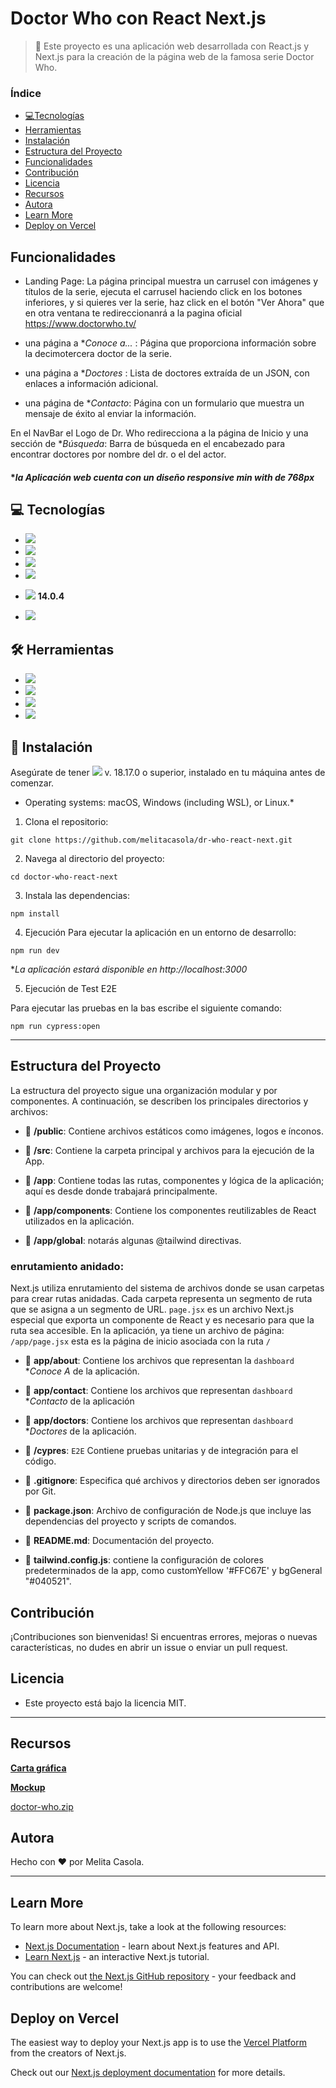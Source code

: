 # Doctor Who con React Next.js


> 👀 Este proyecto es una aplicación web desarrollada con React.js y Next.js para la creación de la página web de la famosa serie Doctor Who.

### Índice

- [💻Tecnologías](#tecnologías)
- [Herramientas](#herramientas)
- [Instalación](#instalación)
- [Estructura del Proyecto](#estructura-del-proyecto)
- [Funcionalidades](#funcionalidades)
- [Contribución](#contribución)
- [Licencia](#licencia)
- [Recursos](#recursos)
- [Autora](#autora)
- [Learn More](#learn-more)
- [Deploy on Vercel](#deploy-on-vercel)


## Funcionalidades

+ Landing Page: La página principal muestra un carrusel con imágenes y títulos de la serie, ejecuta el carrusel haciendo click en los botones inferiores,
  y si quieres ver la serie, haz click en el botón "Ver Ahora" que en otra ventana te redireccionanrá a la pagina oficial https://www.doctorwho.tv/

+ una página a **Conoce a...* : Página que proporciona información sobre la decimotercera doctor de la serie.

+ una página a **Doctores* : Lista de doctores extraída de un JSON, con enlaces a información adicional.

+ una página de **Contacto*: Página con un formulario que muestra un mensaje de éxito al enviar la información.
  
En el NavBar el Logo de Dr. Who redirecciona a la página de Inicio y una sección de **Búsqueda*: Barra de búsqueda en el encabezado para encontrar doctores por nombre del dr. o el del actor.
  
#### **la Aplicación web cuenta con un diseño responsive min with de 768px*

## 💻 Tecnologías

- <img src="https://camo.githubusercontent.com/bfe6a48836e87b13a16f1f56f88fee428475c2ac29247992ec9b8bcc7154f881/68747470733a2f2f696d672e736869656c64732e696f2f62616467652f48544d4c352d4533344632363f7374796c653d666f722d7468652d6261646765266c6f676f3d68746d6c35266c6f676f436f6c6f723d7768697465" data-canonical-src="https://img.shields.io/badge/HTML5-E34F26?style=for-the-badge&amp;logo=html5&amp;logoColor=white" style="max-width: 100%;">
- <img src="https://camo.githubusercontent.com/6c62369c4e99b8a15e8bc2252842ba29e6af1a870849ba36b78e534304113437/68747470733a2f2f696d672e736869656c64732e696f2f62616467652f5461696c77696e645f4353532d3338423241433f7374796c653d666f722d7468652d6261646765266c6f676f3d7461696c77696e642d637373266c6f676f436f6c6f723d7768697465" data-canonical-src="https://img.shields.io/badge/Tailwind_CSS-38B2AC?style=for-the-badge&amp;logo=tailwind-css&amp;logoColor=white" style="max-width: 100%;">
- <img src="https://camo.githubusercontent.com/77a94341662845d3740986b84d8219c0fd4a0a9e4af8e5411c24cec0faee2129/68747470733a2f2f696d672e736869656c64732e696f2f62616467652f4a6176615363726970742d3332333333303f7374796c653d666f722d7468652d6261646765266c6f676f3d6a617661736372697074266c6f676f436f6c6f723d463744463145" data-canonical-src="https://img.shields.io/badge/JavaScript-323330?style=for-the-badge&amp;logo=javascript&amp;logoColor=F7DF1E" style="max-width: 100%;">
- <img src="https://camo.githubusercontent.com/6c3957842901e5baa389f3bb8758c8966683333b28493013062fcab5fab645e7/68747470733a2f2f696d672e736869656c64732e696f2f62616467652f52656163742d3230323332413f7374796c653d666f722d7468652d6261646765266c6f676f3d7265616374266c6f676f436f6c6f723d363144414642" data-canonical-src="https://img.shields.io/badge/React-20232A?style=for-the-badge&amp;logo=react&amp;logoColor=61DAFB" style="max-width: 100%;">
- <img src="https://camo.githubusercontent.com/b6c08869da57004f4e605da3b92bbe0f1a683ccc2c4dbe3fa195c3a98cf3e61c/68747470733a2f2f696d672e736869656c64732e696f2f62616467652f6e6578742532306a732d3030303030303f7374796c653d666f722d7468652d6261646765266c6f676f3d6e657874646f746a73266c6f676f436f6c6f723d7768697465" data-canonical-src="https://img.shields.io/badge/next%20js-000000?style=for-the-badge&amp;logo=nextdotjs&amp;logoColor=white" style="max-width: 100%;"> **14.0.4**

- <img src="https://camo.githubusercontent.com/51402352b3fd848b850d7a822be9b2e1883f40ce9f49cc718068aa883c94e00a/68747470733a2f2f696d672e736869656c64732e696f2f62616467652f437970726573732d3137323032433f7374796c653d666f722d7468652d6261646765266c6f676f3d63797072657373266c6f676f436f6c6f723d7768697465" data-canonical-src="https://img.shields.io/badge/Cypress-17202C?style=for-the-badge&amp;logo=cypress&amp;logoColor=white" style="max-width: 100%;">

## 🛠 Herramientas

- <img src="https://camo.githubusercontent.com/fcf9f1ae7ca5c1edecf6711a7cde16c8ffc7d8449714c3c81da40df526b72eaa/68747470733a2f2f696d672e736869656c64732e696f2f62616467652f5653436f64652d3030373844343f7374796c653d666f722d7468652d6261646765266c6f676f3d76697375616c25323073747564696f253230636f6465266c6f676f436f6c6f723d7768697465" data-canonical-src="https://img.shields.io/badge/VSCode-0078D4?style=for-the-badge&amp;logo=visual%20studio%20code&amp;logoColor=white" style="max-width: 100%;">
- <img src="https://camo.githubusercontent.com/c1ae794b8062fe71b7cb4cfd7181f6ac5748067a1b4de89cacf6632ada810d3d/68747470733a2f2f696d672e736869656c64732e696f2f62616467652f5472656c6c6f2d3030353243433f7374796c653d666f722d7468652d6261646765266c6f676f3d7472656c6c6f266c6f676f436f6c6f723d7768697465" data-canonical-src="https://img.shields.io/badge/Trello-0052CC?style=for-the-badge&amp;logo=trello&amp;logoColor=white" style="max-width: 100%;">
- <img src="https://camo.githubusercontent.com/7b1b0bcf013f27d9700d574b84824ce2238930c33ae34767df76c5929c306f5c/68747470733a2f2f696d672e736869656c64732e696f2f62616467652f4749542d4534344333303f7374796c653d666f722d7468652d6261646765266c6f676f3d676974266c6f676f436f6c6f723d7768697465" data-canonical-src="https://img.shields.io/badge/GIT-E44C30?style=for-the-badge&amp;logo=git&amp;logoColor=white" style="max-width: 100%;">
- <img src="https://camo.githubusercontent.com/e8608a6316b9d88ea49559b15837c90b1c14fb172ca6743b50150cd54f208e26/68747470733a2f2f696d672e736869656c64732e696f2f62616467652f4769744875622d3130303030303f7374796c653d666f722d7468652d6261646765266c6f676f3d676974687562266c6f676f436f6c6f723d7768697465" data-canonical-src="https://img.shields.io/badge/GitHub-100000?style=for-the-badge&amp;logo=github&amp;logoColor=white" style="max-width: 100%;">


## 📓 Instalación

Asegúrate de tener <img src="https://camo.githubusercontent.com/796db300af930c2a44ea729c4550eb38a45df38cd3d42b256f2a07b149484dec/68747470733a2f2f696d672e736869656c64732e696f2f62616467652f4e6f64652532306a732d3333393933333f7374796c653d666f722d7468652d6261646765266c6f676f3d6e6f6465646f746a73266c6f676f436f6c6f723d7768697465" data-canonical-src="https://img.shields.io/badge/Node%20js-339933?style=for-the-badge&amp;logo=nodedotjs&amp;logoColor=white" style="max-width: 100%;"> v. 18.17.0 o superior, instalado en tu máquina antes de comenzar.
* Operating systems: macOS, Windows (including WSL), or Linux.*


1. Clona el repositorio:

```git clone https://github.com/melitacasola/dr-who-react-next.git```

2. Navega al directorio del proyecto:

```cd doctor-who-react-next```

3. Instala las dependencias:

```npm install```

4. Ejecución
Para ejecutar la aplicación en un entorno de desarrollo:

```npm run dev```


**La aplicación estará disponible en http://localhost:3000*

5. Ejecución de Test E2E

Para ejecutar las pruebas en la bas escribe el siguiente comando:

```npm run cypress:open```

<hr>

## Estructura del Proyecto

La estructura del proyecto sigue una organización modular y por componentes. A continuación, se describen los principales directorios y archivos:

- 📁 **/public**: Contiene archivos estáticos como imágenes, logos e ínconos.
  
- 📁 **/src**: Contiene la carpeta principal y archivos para la ejecución de la App.

- 📁 **/app**: Contiene todas las rutas, componentes y lógica de la aplicación; aquí es desde donde trabajará principalmente.

- 📁 **/app/components**: Contiene los componentes reutilizables de React utilizados en la aplicación.
  
- 📁 **/app/global**: notarás algunas @tailwind directivas. 

### enrutamiento anidado:

Next.js utiliza enrutamiento del sistema de archivos donde se usan carpetas para crear rutas anidadas. Cada carpeta representa un segmento de ruta que se asigna a un segmento de URL.
```page.jsx``` es un archivo Next.js especial que exporta un componente de React y es necesario para que la ruta sea accesible. En la aplicación, ya tiene un archivo de página: ```/app/page.jsx```  esta es la página de inicio asociada con la ruta ```/```

- 📁 **app/about**: Contiene los archivos que representan la ```dashboard``` **Conoce A* de la aplicación.
  
- 📁 **app/contact**: Contiene los archivos que representan ```dashboard``` **Contacto* de la aplicación
  
- 📁 **app/doctors**: Contiene los archivos que representan ```dashboard``` **Doctores* de la aplicación.

- 📁 **/cypres**: ```E2E``` Contiene pruebas unitarias y de integración para el código.

- 📄 **.gitignore**: Especifica qué archivos y directorios deben ser ignorados por Git.

- 📄 **package.json**: Archivo de configuración de Node.js que incluye las dependencias del proyecto y scripts de comandos.

- 📄 **README.md**: Documentación del proyecto.

- 📄 **tailwind.config.js**: contiene la configuración de colores predeterminados de la app, como customYellow '#FFC67E' y bgGeneral "#040521".


## Contribución
¡Contribuciones son bienvenidas! Si encuentras errores, mejoras o nuevas características, no dudes en abrir un issue o enviar un pull request.


## Licencia 

- Este proyecto está bajo la licencia MIT.



<hr>

## Recursos

**[Carta gráfica](https://www.figma.com/file/rdW0yacdnv7kOhS1CmD9xf/Proyecto-Doctor-Who?type=design&node-id=1%3A594&mode=design&t=huomGaIOBNlk4KvX-1)**

**[Mockup](https://www.figma.com/file/rdW0yacdnv7kOhS1CmD9xf/Proyecto-Doctor-Who?type=design&node-id=0%3A1&mode=design&t=huomGaIOBNlk4KvX-1)**

[doctor-who.zip](https://prod-files-secure.s3.us-west-2.amazonaws.com/18857439-e1b0-4daf-982d-e0d7ded9ff99/2cb59283-e3e3-43c9-99a1-7f2d25c0a500/doctor-who.zip)


## Autora

Hecho con ❤️ por Melita Casola. 


<hr>


## Learn More

To learn more about Next.js, take a look at the following resources:

- [Next.js Documentation](https://nextjs.org/docs) - learn about Next.js features and API.
- [Learn Next.js](https://nextjs.org/learn) - an interactive Next.js tutorial.

You can check out [the Next.js GitHub repository](https://github.com/vercel/next.js/) - your feedback and contributions are welcome!

## Deploy on Vercel

The easiest way to deploy your Next.js app is to use the 
[Vercel Platform](https://vercel.com/new?utm_medium=default-template&filter=next.js&utm_source=create-next-app&utm_campaign=create-next-app-readme) 
from the creators of Next.js.

Check out our [Next.js deployment documentation](https://nextjs.org/docs/deployment) for more details.